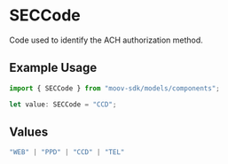 # SECCode

Code used to identify the ACH authorization method.

## Example Usage

```typescript
import { SECCode } from "moov-sdk/models/components";

let value: SECCode = "CCD";
```

## Values

```typescript
"WEB" | "PPD" | "CCD" | "TEL"
```